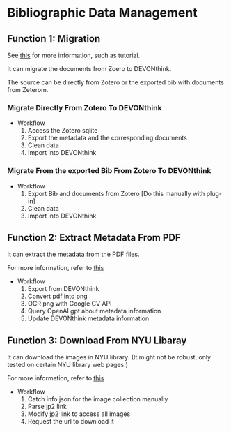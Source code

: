 # Bibliographic Data Management

## Function 1: Migration

See [this](./migrate/README-Migration.md) for more information, such as tutorial.

It can migrate the documents from Zoero to DEVONthink. 

The source can be directly from Zotero or the exported bib with documents from Zeterom.

### Migrate Directly From Zotero To DEVONthink

- Workflow
    1. Access the Zotero sqlite
    2. Export the metadata and the corresponding documents
    3. Clean data
    4. Import into DEVONthink

### Migrate From the exported Bib From Zotero To DEVONthink

- Workflow
    1. Export Bib and documents from Zotero [Do this manually with plug-in]
    2. Clean data
    3. Import into DEVONthink

## Function 2: Extract Metadata From PDF

It can extract the metadata from the PDF files.

For more information, refer to [this](./get_metadata/README-GetMetadata.md)

- Workflow
    1. Export from DEVONthink
    2. Convert pdf into png
    3. OCR png with Google CV API
    4. Query OpenAI gpt about metadata information
    5. Update DEVONthink metadata information

## Function 3: Download From NYU Libaray

It can download the images in NYU library. (It might not be robust, only tested on certain NYU library web pages.)

For more information, refer to [this](./download_NYU/README-download_NYU.md)

- Workflow
    1. Catch info.json for the image collection manually
    2. Parse jp2 link
    3. Modify jp2 link to access all images
    4. Request the url to download it
